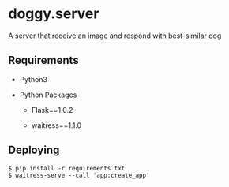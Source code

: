 # doggy.server

A server that receive an image and respond with best-similar dog

## Requirements
* Python3

* Python Packages

  * Flask==1.0.2

  * waitress==1.1.0

## Deploying
```
$ pip install -r requirements.txt
$ waitress-serve --call 'app:create_app'
```
